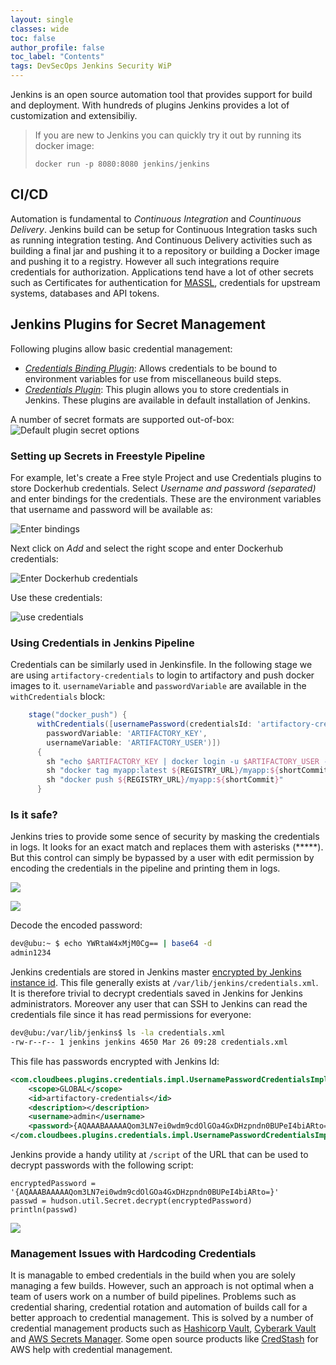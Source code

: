 ```yaml
---
layout: single
classes: wide
toc: false
author_profile: false
toc_label: "Contents"      
tags: DevSecOps Jenkins Security WiP
---
```


Jenkins is an open source automation tool that provides support for build and deployment. With hundreds of plugins Jenkins provides a lot of customization and extensibiliy.

> If you are new to Jenkins you can quickly try it out by running its docker image:
>
> `docker run -p 8080:8080 jenkins/jenkins`

## CI/CD

Automation is fundamental to *Continuous Integration* and *Countinuous Delivery*. Jenkins build can be setup for Continuous Integration tasks such as running integration testing. And Continuous Delivery activities such as building a final jar and pushing it to a repository or building a Docker image and pushing it to a registry. However all such integrations require credentials for authorization. Applications tend have a lot of other secrets such as Certificates for authentication for [MASSL](https://en.wikipedia.org/wiki/Mutual_authentication), credentials for upstream systems, databases and API tokens.

## Jenkins Plugins for Secret Management

Following plugins allow basic credential management:
* *[Credentials Binding Plugin](https://wiki.jenkins.io/display/JENKINS/Credentials+Binding+Plugin)*: Allows credentials to be bound to environment variables for use from miscellaneous build steps.
* *[Credentials Plugin](https://wiki.jenkins.io/display/JENKINS/Credentials+Plugin)*: This plugin allows you to store credentials in Jenkins.
These plugins are available in default installation of Jenkins.

A number of secret formats are supported out-of-box:    
![](/assets/images/storing-secrets-in-jenkins/default_plugin.png "Default plugin secret options")    

### Setting up Secrets in Freestyle Pipeline

For example, let's create a Free style Project and use Credentials plugins to store Dockerhub credentials. Select _Username and password (separated)_ and enter bindings for the credentials. These are the environment variables that username and password will be available as:

![](/assets/images/storing-secrets-in-jenkins/bindings.png "Enter bindings")

Next click on *Add* and select the right scope and enter Dockerhub credentials:

![](/assets/images/storing-secrets-in-jenkins/dockerhub_credentials.png "Enter Dockerhub credentials")

Use these credentials:

![](/assets/images/storing-secrets-in-jenkins/use_secrets.png "use credentials")

### Using Credentials in Jenkins Pipeline

Credentials can be similarly used in Jenkinsfile. In the following stage we are using `artifactory-credentials` to login to artifactory and push docker images to it. `usernameVariable` and `passwordVariable` are available in the `withCredentials` block:
```groovy
    stage("docker_push") {
      withCredentials([usernamePassword(credentialsId: 'artifactory-credentials', 
        passwordVariable: 'ARTIFACTORY_KEY', 
        usernameVariable: 'ARTIFACTORY_USER')]) 
      {
        sh "echo $ARTIFACTORY_KEY | docker login -u $ARTIFACTORY_USER --password-stdin ${REGISTRY_URL}"
        sh "docker tag myapp:latest ${REGISTRY_URL}/myapp:${shortCommit}"
        sh "docker push ${REGISTRY_URL}/myapp:${shortCommit}"
      } 
```
### Is it safe?
Jenkins tries to provide some sence of security by masking the credentials in logs. It looks for an exact match and replaces them with asterisks (*****). But this control can simply be bypassed by a user with edit permission by encoding the credentials in the pipeline and printing them in logs.

![](/assets/images/storing-secrets-in-jenkins/encode_password.png)

![](/assets/images/storing-secrets-in-jenkins/password_encoded.png)

Decode the encoded password:
```bash
dev@ubu:~ $ echo YWRtaW4xMjM0Cg== | base64 -d
admin1234
```
Jenkins credentials are stored in Jenkins master [encrypted by Jenkins instance id](https://jenkins.io/doc/book/using/using-credentials/#credential-security). This file generally exists at `/var/lib/jenkins/credentials.xml`. It is therefore trivial to decrypt credentials saved in Jenkins for Jenkins administrators. Moreover any user that can SSH to Jenkins can read the credentials file since it has read permissions for everyone:
```bash
dev@ubu:/var/lib/jenkins$ ls -la credentials.xml 
-rw-r--r-- 1 jenkins jenkins 4650 Mar 26 09:28 credentials.xml
```
This file has passwords encrypted with Jenkins Id:
```xml
<com.cloudbees.plugins.credentials.impl.UsernamePasswordCredentialsImpl>
    <scope>GLOBAL</scope>
    <id>artifactory-credentials</id>
    <description></description>
    <username>admin</username>
    <password>{AQAAABAAAAAQom3LN7ei0wdm9cdOlGOa4GxDHzpndn0BUPeI4biARto=}</password>
</com.cloudbees.plugins.credentials.impl.UsernamePasswordCredentialsImpl>
```

Jenkins provide a handy utility at `/script` of the URL that can be used to decrypt passwords with the following script:
```
encryptedPassword = '{AQAAABAAAAAQom3LN7ei0wdm9cdOlGOa4GxDHzpndn0BUPeI4biARto=}'
passwd = hudson.util.Secret.decrypt(encryptedPassword)
println(passwd)
```
![](/assets/images/storing-secrets-in-jenkins/jenkins_script.png)
### Management Issues with Hardcoding Credentials

It is managable to embed credentials in the build when you are solely managing a few builds. However, such an approach is not optimal when a team of users work on a number of build pipelines. Problems such as credential sharing, credential rotation and automation of builds call for a better approach to credential management. This is solved by a number of credential management products such as [Hashicorp Vault](https://www.vaultproject.io/), [Cyberark Vault](https://www.cyberark.com/products/privileged-account-security-solution/enterprise-password-vault/) and [AWS Secrets Manager](https://docs.aws.amazon.com/secretsmanager/). Some open source products like [CredStash](https://github.com/fugue/credstash) for AWS help with credential management.
